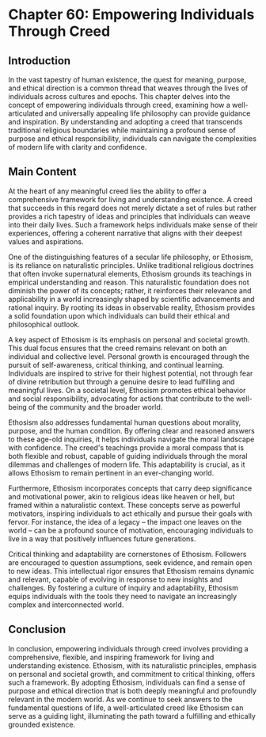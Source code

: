 # Chapter 60: Empowering Individuals Through Creed

## Introduction

In the vast tapestry of human existence, the quest for meaning, purpose, and ethical direction is a common thread that weaves through the lives of individuals across cultures and epochs. This chapter delves into the concept of empowering individuals through creed, examining how a well-articulated and universally appealing life philosophy can provide guidance and inspiration. By understanding and adopting a creed that transcends traditional religious boundaries while maintaining a profound sense of purpose and ethical responsibility, individuals can navigate the complexities of modern life with clarity and confidence.

## Main Content

At the heart of any meaningful creed lies the ability to offer a comprehensive framework for living and understanding existence. A creed that succeeds in this regard does not merely dictate a set of rules but rather provides a rich tapestry of ideas and principles that individuals can weave into their daily lives. Such a framework helps individuals make sense of their experiences, offering a coherent narrative that aligns with their deepest values and aspirations.

One of the distinguishing features of a secular life philosophy, or Ethosism, is its reliance on naturalistic principles. Unlike traditional religious doctrines that often invoke supernatural elements, Ethosism grounds its teachings in empirical understanding and reason. This naturalistic foundation does not diminish the power of its concepts; rather, it reinforces their relevance and applicability in a world increasingly shaped by scientific advancements and rational inquiry. By rooting its ideas in observable reality, Ethosism provides a solid foundation upon which individuals can build their ethical and philosophical outlook.

A key aspect of Ethosism is its emphasis on personal and societal growth. This dual focus ensures that the creed remains relevant on both an individual and collective level. Personal growth is encouraged through the pursuit of self-awareness, critical thinking, and continual learning. Individuals are inspired to strive for their highest potential, not through fear of divine retribution but through a genuine desire to lead fulfilling and meaningful lives. On a societal level, Ethosism promotes ethical behavior and social responsibility, advocating for actions that contribute to the well-being of the community and the broader world.

Ethosism also addresses fundamental human questions about morality, purpose, and the human condition. By offering clear and reasoned answers to these age-old inquiries, it helps individuals navigate the moral landscape with confidence. The creed's teachings provide a moral compass that is both flexible and robust, capable of guiding individuals through the moral dilemmas and challenges of modern life. This adaptability is crucial, as it allows Ethosism to remain pertinent in an ever-changing world.

Furthermore, Ethosism incorporates concepts that carry deep significance and motivational power, akin to religious ideas like heaven or hell, but framed within a naturalistic context. These concepts serve as powerful motivators, inspiring individuals to act ethically and pursue their goals with fervor. For instance, the idea of a legacy – the impact one leaves on the world – can be a profound source of motivation, encouraging individuals to live in a way that positively influences future generations.

Critical thinking and adaptability are cornerstones of Ethosism. Followers are encouraged to question assumptions, seek evidence, and remain open to new ideas. This intellectual rigor ensures that Ethosism remains dynamic and relevant, capable of evolving in response to new insights and challenges. By fostering a culture of inquiry and adaptability, Ethosism equips individuals with the tools they need to navigate an increasingly complex and interconnected world.

## Conclusion

In conclusion, empowering individuals through creed involves providing a comprehensive, flexible, and inspiring framework for living and understanding existence. Ethosism, with its naturalistic principles, emphasis on personal and societal growth, and commitment to critical thinking, offers such a framework. By adopting Ethosism, individuals can find a sense of purpose and ethical direction that is both deeply meaningful and profoundly relevant in the modern world. As we continue to seek answers to the fundamental questions of life, a well-articulated creed like Ethosism can serve as a guiding light, illuminating the path toward a fulfilling and ethically grounded existence.